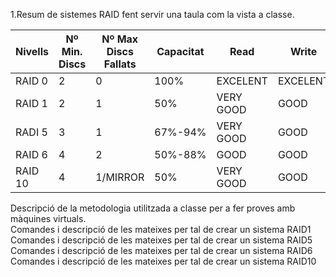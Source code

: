 1.Resum de sistemes RAID fent servir una taula com la vista a classe.  

| Nivells    | Nº Min. Discs | Nº Max Discs Fallats | Capacitat | Read    | Write   | Ús |
| ---------- | ----------    | -------------------- | ----------| -----   |-------  |----|
| RAID 0     |      2        | 0                    | 100%      |EXCELENT |EXCELENT |    |
| RAID 1     | 2             |1                     |50%        |VERY GOOD|GOOD     |    |
|RADI 5      |3              |1                     |67%-94%    |VERY GOOD|GOOD     |    |
|RAID 6      |4              |2                     |50%-88%    |GOOD     |GOOD     |    |
|RAID 10     |4              |1/MIRROR              |50%        |VERY GOOD|GOOD     |    |  

Descripció de la metodologia utilitzada a classe per a fer proves amb màquines virtuals.  
Comandes i descripció de les mateixes per tal de crear un sistema RAID1  
Comandes i descripció de les mateixes per tal de crear un sistema RAID5  
Comandes i descripció de les mateixes per tal de crear un sistema RAID6  
Comandes i descripció de les mateixes per tal de crear un sistema RAID10
